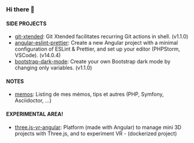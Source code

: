 ### Hi there 👋

#### SIDE PROJECTS

* [git-xtended](https://github.com/jprivet-dev/git-xtended): Git Xtended facilitates recurring Git actions in shell. (v1.1.0)
* [angular-eslint-prettier](https://github.com/jprivet-dev/angular-eslint-prettier): Create a new Angular project with a minimal configuration of ESLint & Prettier, and set up your editor (PHPStorm, VSCode). (v14.0.4)
* [bootstrap-dark-mode](https://github.com/jprivet-dev/bootstrap-dark-mode): Create your own Bootstrap dark mode by changing only variables. (v1.1.0)

#### NOTES

* [memos](https://github.com/jprivet-dev/memos): Listing de mes mémos, tips et autres (PHP, Symfony, Asciidoctor, ...)

#### EXPERIMENTAL AREA!

* [three.js-vr-angular](https://github.com/jprivet-dev/three.js-vr-angular): Platform (made with Angular) to manage mini 3D projects with Three.js, and to experiment VR - (dockerized project)

